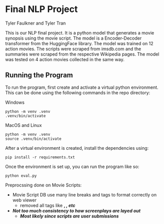 # Final NLP Project
Tyler Faulkner and Tyler Tran 

This is our NLP final project. It is a python model that generates a movie synopsis using the movie script. The model is a Encoder-Decoder transformer from the HuggingFace library. The model was trained on 12 action movies. The scripts were scraped from imsdb.com and the summaries were scraped from the respective Wikipedia pages. The model was tested on 4 action movies collected in the same way. 

## Running the Program 
To run the program, first create and activate a virtual python environment. This can be done using the following commands in the repo directory:

Windows

```
python -m venv .venv
.venv/bin/activate
```

MacOS and Linux

```
python -m venv .venv
source .venv/bin/activate
```

After a virtual environment is created, install the dependencies using:

```
pip install -r requirements.txt
```

Once the environment is set up, you can run the program like so:

```
python eval.py
```

Preprocssing done on Movie Scripts:

- Movie Script DB use many line breaks and tags to format correctly on web viewer
  - removed all tags like <b>, <i>, etc
- Not too much consistency to how screenplays are layed out
  - Most likely since scripts are user submissions
